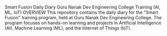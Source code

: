 Smart Fusion Daily Diary
Guru Nanak Dev Engineering College Training (AI, ML, IoT)
OVERVIEW
This repository contains the daily diary for the "Smart Fusion" training program, held at Guru Nanak Dev Engineering College. The program focuses on hands-on learning and projects in Artificial Intelligence (AI), Machine Learning (ML), and the Internet of Things (IoT).